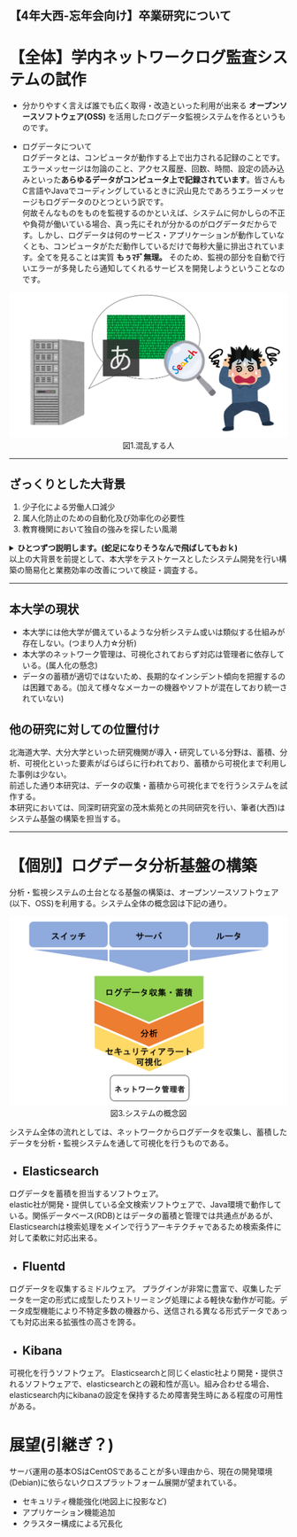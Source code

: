 ## 【4年大西-忘年会向け】卒業研究について
# 【全体】学内ネットワークログ監査システムの試作
- 分かりやすく言えば誰でも広く取得・改造といった利用が出来る **オープンソースソフトウェア(OSS)** を活用したログデータ監視システムを作るというものです。
  
- ログデータについて  
ログデータとは、コンピュータが動作する上で出力される記録のことです。エラーメッセージは勿論のこと、アクセス履歴、回数、時間、設定の読み込みといった**あらゆるデータがコンピュータ上で記録されています**。皆さんもC言語やJavaでコーディングしているときに沢山見たであろうエラーメッセージもログデータのひとつという訳です。  
何故そんなものをものを監視するのかといえば、システムに何かしらの不正や負荷が働いている場合、真っ先にそれが分かるのがログデータだからです。しかし、ログデータは何のサービス・アプリケーションが動作していなくとも、コンピュータがただ動作しているだけで毎秒大量に排出されています。全てを見ることは実質 **もぅﾏﾁﾞ無理。** そのため、監視の部分を自動で行いエラーが多発したら通知してくれるサービスを開発しようということなのです。
<div style="text-align: center;">
<img src="https://github.com/Asaki-Onishi/FEKDevelopment/blob/master/etc/No1.PNG">
図1.混乱する人
</div>

---
## ざっくりとした大背景
1. 少子化による労働人口減少
2. 属人化防止のための自動化及び効率化の必要性
3. 教育機関において独自の強みを探したい風潮  

<details><summary><strong>
ひとつずつ説明します。(蛇足になりそうなんで飛ばしてもおｋ)
</strong></summary><div>

### １．少子化による労働人口の減少
知っての通り、少子化による労働人口の減少は著しく特にIT人材の不足がチョーやばい。内閣府平成30年度経済財政報告書によると、他の先進諸国と比較して供給人口が低く人材不足が深刻。ビッグデータやアナリティクスの活用割合も2割程度低い、重要視されづらいため関わる人材が更に減少中。
<img src="https://github.com/Asaki-Onishi/FEKDevelopment/blob/master/etc/no2.PNG">
<div style="text-align: center;">
図2.総務省平成24年度　国勢調査
</div>
  
### ２．属人化防止のための自動化及び効率化の必要性
人手不足or更に人手が不足してくるのが分かるため、業務の効率化・生産性の向上を行うため自動化や可視化に取り組む企業は多い。  
ビッグデータはその膨大さから人間が直接処理することは難しく、複雑なシステムになるほど仕様や特性を把握している担当者でなければデータを適切に扱えない。いわゆる「その人にしかできない」**属人化**が起こりやすい。  
そのためシステム全体を分かりやすくする（ハードやソフトは同じメーカー・SIerで統一する等）ことや可視化による誰でも定量的な情報を得られるようにする処置が重要となる。
  
### ３．教育機関において独自の強みを見つけたい
大学を始めとする教育機関において、IR(Institutional Research)が注目される。
- 少子高齢化のため入学者減少を食い止めるべく、IRからそれぞれの大学が持つ独自の強みを発見し、経営・教育改善に役立てようとしている。  

当然、大学内のネットワークを学生がどのように利用しているのか動きや傾向も貴重な情報となる。しかし、膨大な情報の管理を可視化等を駆使し、最適に運用することが出来ている教育機関は少ない。

</div></details>
以上の大背景を前提として、本大学をテストケースとしたシステム開発を行い構築の簡易化と業務効率の改善について検証・調査する。

---

## 本大学の現状
- 本大学には他大学が備えているような分析システム或いは類似する仕組みが存在しない。(つまり人力☆分析)
- 本大学のネットワーク管理は、可視化されておらず対応は管理者に依存している。(属人化の懸念)
- データの蓄積が適切ではないため、長期的なインシデント傾向を把握するのは困難である。(加えて様々なメーカーの機器やソフトが混在しており統一されていない)

## 他の研究に対しての位置付け
北海道大学、大分大学といった研究機関が導入・研究している分野は、蓄積、分析、可視化といった要素がばらばらに行われており、蓄積から可視化まで利用した事例は少ない。  
前述した通り本研究は、データの収集・蓄積から可視化までを行うシステムを試作する。  
本研究においては、同深町研究室の茂木紫苑との共同研究を行い、筆者(大西)はシステム基盤の構築を担当する。

---

# 【個別】ログデータ分析基盤の構築
分析・監視システムの土台となる基盤の構築は、オープンソースソフトウェア(以下、OSS)を利用する。システム全体の概念図は下記の通り。

<div style="text-align: center;">
<img src="https://github.com/Asaki-Onishi/FEKDevelopment/blob/master/etc/no3.PNG">
図3.システムの概念図
</div>

システム全体の流れとしては、ネットワークからログデータを収集し、蓄積したデータを分析・監視システムを通して可視化を行うものである。

- ## Elasticsearch
ログデータを蓄積を担当するソフトウェア。  
elastic社が開発・提供している全文検索ソフトウェアで、Java環境で動作している。関係データベース(RDB)とはデータの蓄積と管理では共通点があるが、Elasticsearchは検索処理をメインで行うアーキテクチャであるため検索条件に対して柔軟に対応出来る。

- ## Fluentd
ログデータを収集するミドルウェア。
プラグインが非常に豊富で、収集したデータを一定の形式に成型したりストリーミング処理による軽快な動作が可能。データ成型機能により不特定多数の機器から、送信される異なる形式データであっても対応出来る拡張性の高さを誇る。

- ## Kibana
可視化を行うソフトウェア。
Elasticsearchと同じくelastic社より開発・提供されるソフトウェアで、elasticsearchとの親和性が高い。組み合わせる場合、elasticsearch内にkibanaの設定を保持するため障害発生時にある程度の可用性がある。

# 展望(引継ぎ？)
サーバ運用の基本OSはCentOSであることが多い理由から、現在の開発環境(Debian)に依らないクロスプラットフォーム展開が望まれている。
- セキュリティ機能強化(地図上に投影など)
- アプリケーション機能追加
- クラスター構成による冗長化